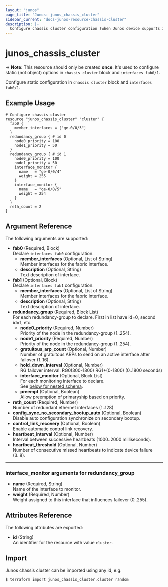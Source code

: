 ```yaml
---
layout: "junos"
page_title: "Junos: junos_chassis_cluster"
sidebar_current: "docs-junos-resource-chassis-cluster"
description: |-
  Configure chassis cluster configuration (when Junos device supports it)
---
```


# junos_chassis_cluster

-> **Note:** This resource should only be created **once**.
It's used to configure static (not object) options in `chassis cluster` block and `interfaces fab0/1`.

Configure static configuration in `chassis cluster` block and `interfaces fab0/1`.

## Example Usage

```hcl
# Configure chassis cluster
resource "junos_chassis_cluster" "cluster" {
  fab0 {
    member_interfaces = ["ge-0/0/3"]
  }
  redundancy_group { # id 0
    node0_priority = 100
    node1_priority = 50
  }
  redundancy_group { # id 1
    node0_priority = 100
    node1_priority = 50
    interface_monitor {
      name   = "ge-0/0/4"
      weight = 255
    }
    interface_monitor {
      name   = "ge-0/0/5"
      weight = 254
    }
  }
  reth_count = 2
}
```

## Argument Reference

The following arguments are supported:

- **fab0** (Required, Block)  
  Declare `interfaces fab0` configuration.
  - **member_interfaces** (Optional, List of String)  
    Member interfaces for the fabric interface.
  - **description** (Optional, String)  
    Text description of interface.
- **fab1** (Optional, Block)  
  Declare `interfaces fab1` configuration.
  - **member_interfaces** (Optional, List of String)  
    Member interfaces for the fabric interface.
  - **description** (Optional, String)  
    Text description of interface.
- **redundancy_group** (Required, Block List)  
  For each redundancy-group to declare. First in list have id=0, second id=1, etc.
  - **node0_priority** (Required, Number)  
    Priority of the node in the redundancy-group (1..254).
  - **node1_priority** (Required, Number)  
    Priority of the node in the redundancy-group (1..254).
  - **gratuitous_arp_count** (Optional, Number)  
    Number of gratuitous ARPs to send on an active interface after failover (1..16).
  - **hold_down_interval** (Optional, Number)  
    RG failover interval. RG0(300-1800) RG1+(0-1800) (0..1800 seconds)
  - **interface_monitor** (Optional, Block List)  
    For each monitoring interface to declare.  
    See [below for nested schema](#interface_monitor-arguments-for-redundancy_group).
  - **preempt** (Optional, Boolean)  
    Allow preemption of primaryship based on priority.
- **reth_count** (Required, Number)  
  Number of redundant ethernet interfaces (1..128)
- **config_sync_no_secondary_bootup_auto** (Optional, Boolean)  
  Disable auto configuration synchronize on secondary bootup.
- **control_link_recovery** (Optional, Boolean)  
  Enable automatic control link recovery.
- **heartbeat_interval** (Optional, Number)  
  Interval between successive heartbeats (1000..2000 milliseconds).
- **heartbeat_threshold** (Optional, Number)  
  Number of consecutive missed heartbeats to indicate device failure (3..8).

---

### interface_monitor arguments for redundancy_group

- **name** (Required, String)  
  Name of the interface to monitor.
- **weight** (Required, Number)  
  Weight assigned to this interface that influences failover (0..255).

## Attributes Reference

The following attributes are exported:

- **id** (String)  
  An identifier for the resource with value `cluster`.

## Import

Junos chassis cluster can be imported using any id, e.g.

```shell
$ terraform import junos_chassis_cluster.cluster random
```
